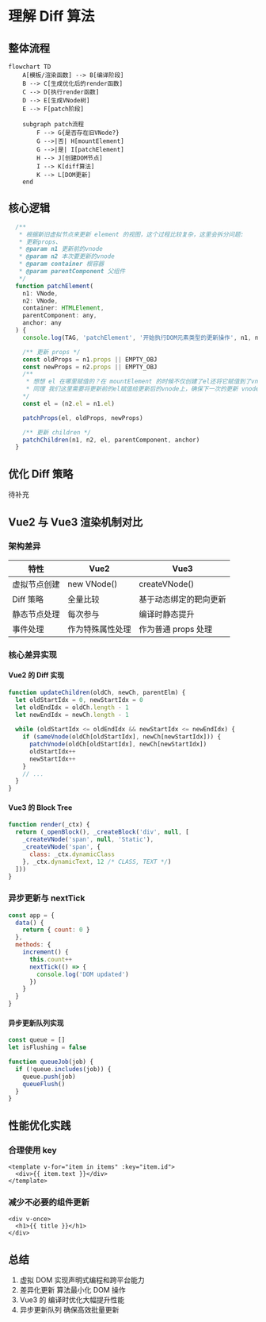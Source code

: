 # 理解 Diff 算法

## 整体流程

```mermaid
flowchart TD
    A[模板/渲染函数] --> B[编译阶段]
    B --> C[生成优化后的render函数]
    C --> D[执行render函数]
    D --> E[生成VNode树]
    E --> F[patch阶段]
    
    subgraph patch流程
        F --> G{是否存在旧VNode?}
        G -->|否| H[mountElement]
        G -->|是| I[patchElement]
        H --> J[创建DOM节点]
        I --> K[diff算法]
        K --> L[DOM更新]
    end
```

## 核心逻辑

```javascript
  /**
   * 根据新旧虚拟节点来更新 element 的视图，这个过程比较复杂，这里会拆分问题:
   * 更新props、
   * @param n1 更新前的vnode
   * @param n2 本次要更新的vnode
   * @param container 根容器
   * @param parentComponent 父组件
   */
  function patchElement(
    n1: VNode,
    n2: VNode,
    container: HTMLElement,
    parentComponent: any,
    anchor: any
  ) {
    console.log(TAG, 'patchElement', '开始执行DOM元素类型的更新操作', n1, n2)

    /** 更新 props */
    const oldProps = n1.props || EMPTY_OBJ
    const newProps = n2.props || EMPTY_OBJ
    /**
     * 想想 el 在哪里赋值的？在 mountElement 的时候不仅创建了el还将它赋值到了vnode上
     * 同理 我们这里需要将更新前的el赋值给更新后的vnode上，确保下一次的更新 vnode上有el
    */ 
    const el = (n2.el = n1.el)

    patchProps(el, oldProps, newProps)

    /** 更新 children */
    patchChildren(n1, n2, el, parentComponent, anchor)
  }
```

## 优化 Diff 策略

待补充

## Vue2 与 Vue3 渲染机制对比

### 架构差异

| 特性              | Vue2              | Vue3                |
|------------------|-------------------|---------------------|
| 虚拟节点创建       | new VNode()       | createVNode()       |
| Diff 策略         | 全量比较           | 基于动态绑定的靶向更新 |
| 静态节点处理       | 每次参与           | 编译时静态提升        |
| 事件处理          | 作为特殊属性处理     | 作为普通 props 处理   |

### 核心差异实现

#### Vue2 的 Diff 实现

```javascript
function updateChildren(oldCh, newCh, parentElm) {
  let oldStartIdx = 0, newStartIdx = 0
  let oldEndIdx = oldCh.length - 1
  let newEndIdx = newCh.length - 1
  
  while (oldStartIdx <= oldEndIdx && newStartIdx <= newEndIdx) {
    if (sameVnode(oldCh[oldStartIdx], newCh[newStartIdx])) {
      patchVnode(oldCh[oldStartIdx], newCh[newStartIdx])
      oldStartIdx++
      newStartIdx++
    }
    // ...
  }
}
```

#### Vue3 的 Block Tree

```javascript
function render(_ctx) {
  return (_openBlock(), _createBlock('div', null, [
    _createVNode('span', null, 'Static'),
    _createVNode('span', {
      class: _ctx.dynamicClass
    }, _ctx.dynamicText, 12 /* CLASS, TEXT */)
  ]))
}
```

### 异步更新与 nextTick

```javascript
const app = {
  data() {
    return { count: 0 }
  },
  methods: {
    increment() {
      this.count++
      nextTick(() => {
        console.log('DOM updated')
      })
    }
  }
}
```

#### 异步更新队列实现

```javascript
const queue = []
let isFlushing = false

function queueJob(job) {
  if (!queue.includes(job)) {
    queue.push(job)
    queueFlush()
  }
}
```

## 性能优化实践

### 合理使用 key

```vue
<template v-for="item in items" :key="item.id">
  <div>{{ item.text }}</div>
</template>
```

### 减少不必要的组件更新

```vue
<div v-once>
  <h1>{{ title }}</h1>
</div>
```

## 总结

1. 虚拟 DOM 实现声明式编程和跨平台能力
2. 差异化更新 算法最小化 DOM 操作
3. Vue3 的 编译时优化大幅提升性能
4. 异步更新队列 确保高效批量更新
